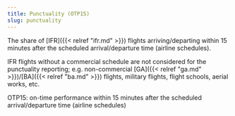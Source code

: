 ```yaml
---
title: Punctuality (OTP15)
slug: punctuality
---
```


The share of [IFR]({{< relref "ifr.md" >}}) flights arriving/departing within
15 minutes after the scheduled
arrival/departure time (airline schedules).

IFR flights without a commercial schedule are not considered for the punctuality
reporting; e.g. non-commercial [GA]({{< relref "ga.md" >}})/[BA]({{< relref "ba.md" >}}) flights,
military flights, flight schools, aerial works, etc.

OTP15: on-time performance within 15 minutes after the scheduled arrival/departure time (airline schedules)
